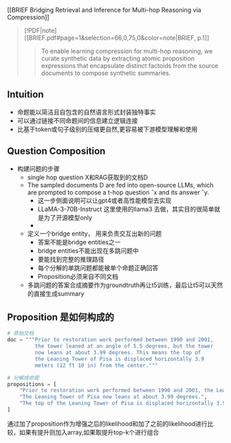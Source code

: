 [[BRIEF Bridging Retrieval and Inference for Multi-hop Reasoning via Compression]]
> [!PDF|note] [[BRIEF.pdf#page=1&selection=66,0,75,0&color=note|BRIEF, p.1]]
> > To enable learning compression for multi-hop reasoning, we curate synthetic data by extracting atomic proposition expressions that encapsulate distinct factoids from the source documents to compose synthetic summaries.

## Intuition
- 命题能以简洁且自包含的自然语言形式封装独特事实
- 可以通过链接不同命题间的信息建立逻辑连接
- 比基于token或句子级别的压缩更自然,更容易被下游模型理解和使用

## Question Composition
- 构建问题的步骤
	- single hop question X和RAG获取到的文档D
	- The sampled documents D are fed into open-source LLMs, which are prompted to compose a t-hop question ˆx and its answer ˆy.
		- 这一步侧面说明可以让gpt4或者高性能模型去实现
		- LLaMA-3-70B-Instruct 这里使用的llama3 去做，其实目的很简单就是为了开源模型only
		- 
	- 定义一个bridge entity， 用来负责交互出新的问题
		- 答案不能是bridge entities之一 
		- bridge entities不能出现在多跳问题中 
		- 要能找到完整的推理路径 
		- 每个分解的单跳问题都能被单个命题正确回答 
		- Proposition必须来自不同文档
	- 多跳问题的答案合成摘要作为groundtruth再让t5训练，最后让t5可以天然的直接生成summary

## Proposition 是如何构成的
```python
# 原始文档
doc = """Prior to restoration work performed between 1990 and 2001, 
         the tower leaned at an angle of 5.5 degrees, but the tower 
         now leans at about 3.99 degrees. This means the top of 
         the Leaning Tower of Pisa is displaced horizontally 3.9 
         meters (12 ft 10 in) from the center."""

# 分解成命题
propositions = [
    "Prior to restoration work performed between 1990 and 2001, the Leaning Tower of Pisa leaned at an angle of 5.5 degrees.",
    "The Leaning Tower of Pisa now leans at about 3.99 degrees.",
    "The top of the Leaning Tower of Pisa is displaced horizontally 3.9 meters (12 ft 10 in) from the center."
]
```

通过加了proposition作为增强之后的likelihood和加了之前的likelihood进行比较，如果有提升则加入array,如果取提升top-k个进行组合
